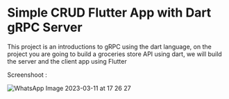 # Simple CRUD Flutter App with Dart gRPC Server

This project is an introductions to gRPC using the dart language, on the project you are going to build a groceries store API using dart, we will build the server and the client app using Flutter

Screenshoot :

![WhatsApp Image 2023-03-11 at 17 26 27](https://user-images.githubusercontent.com/36381584/224479223-94cd8cc8-56fe-4bb1-a234-d44f3108d988.jpeg)

